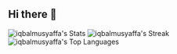 ## Hi there 👋

<!--
**iqbalmusyaffa/iqbalmusyaffa** is a ✨ _special_ ✨ repository because its `README.md` (this file) appears on your GitHub profile.

Here are some ideas to get you started:

- 🔭 I’m currently working on ...
- 🌱 I’m currently learning ...
- 👯 I’m looking to collaborate on ...
- 🤔 I’m looking for help with ...
- 💬 Ask me about ...
- 📫 How to reach me: ...
- 😄 Pronouns: ...
- ⚡ Fun fact: ...
-->
![iqbalmusyaffa's Stats](https://github-readme-stats.vercel.app/api?username=iqbalmusyaffa&theme=vue-dark&show_icons=true&hide_border=false&count_private=true)
![iqbalmusyaffa's Streak](https://github-readme-streak-stats.herokuapp.com/?user=iqbalmusyaffa&theme=vue-dark&hide_border=false)
![iqbalmusyaffa's Top Languages](https://github-readme-stats.vercel.app/api/top-langs/?username=iqbalmusyaffa&theme=vue-dark&show_icons=true&hide_border=false&layout=compact)
